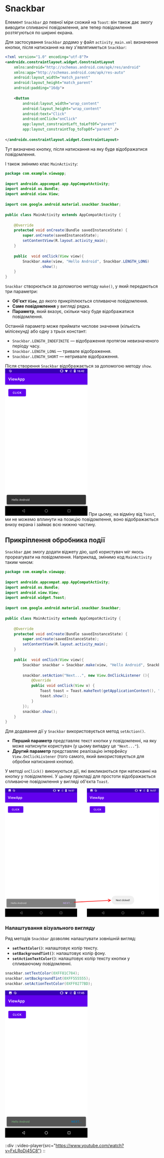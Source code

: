 # Snackbar

Елемент `Snackbar` до певної міри схожий на `Toast`: він також дає змогу виводити спливаючі повідомлення, але тепер повідомлення розтягуються по ширині екрана.

Для застосування `Snackbar` додамо у файл `activity_main.xml` визначення кнопки, після натискання на яку з'являтиметься `Snackbar`:
```xml
<?xml version="1.0" encoding="utf-8"?>
<androidx.constraintlayout.widget.ConstraintLayout
    xmlns:android="http://schemas.android.com/apk/res/android"
    xmlns:app="http://schemas.android.com/apk/res-auto"
    android:layout_width="match_parent"
    android:layout_height="match_parent"
    android:padding="16dp">
 
    <Button
        android:layout_width="wrap_content"
        android:layout_height="wrap_content"
        android:text="Click"
        android:onClick="onClick"
        app:layout_constraintLeft_toLeftOf="parent"
        app:layout_constraintTop_toTopOf="parent" />
 
</androidx.constraintlayout.widget.ConstraintLayout>
```
Тут визначено кнопку, після натискання на яку буде відображатися повідомлення.

І також змінимо клас `MainActivity`:
```java
package com.example.viewapp;
 
import androidx.appcompat.app.AppCompatActivity;
import android.os.Bundle;
import android.view.View;
 
import com.google.android.material.snackbar.Snackbar;
 
public class MainActivity extends AppCompatActivity {
 
    @Override
    protected void onCreate(Bundle savedInstanceState) {
        super.onCreate(savedInstanceState);
        setContentView(R.layout.activity_main);
    }
 
    public  void onClick(View view){
        Snackbar.make(view, "Hello Android", Snackbar.LENGTH_LONG)
                .show();
    }
}
```
`Snackbar` створюється за допомогою методу `make()`, у який передаються три параметри:

- **Об'єкт `View`**, до якого прикріплюється спливаюче повідомлення.
- **Саме повідомлення** у вигляді рядка.
- **Параметр**, який вказує, скільки часу буде відображатися повідомлення. 

Останній параметр може приймати числове значення (кількість мілісекунд) або одну з трьох констант:

- `Snackbar.LENGTH_INDEFINITE` — відображення протягом невизначеного періоду часу.
- `Snackbar.LENGTH_LONG` — тривале відображення.
- `Snackbar.LENGTH_SHORT` — нетривале відображення.

Після створення `Snackbar` відображається за допомогою методу `show`.
![](/images/android/2-lesson/6-snackbar/1.png)
При цьому, на відміну від `Toast`, ми не можемо вплинути на позицію повідомлення, воно відображається внизу екрана і займає всю нижню частину.

## Прикріплення обробника події
`Snackbar` дає змогу додати віджету дію, щоб користувач міг якось прореагувати на повідомлення. Наприклад, змінимо код `MainActivity` таким чином:
```java
package com.example.viewapp;
 
import androidx.appcompat.app.AppCompatActivity;
import android.os.Bundle;
import android.view.View;
import android.widget.Toast;
 
import com.google.android.material.snackbar.Snackbar;
 
public class MainActivity extends AppCompatActivity {
 
    @Override
    protected void onCreate(Bundle savedInstanceState) {
        super.onCreate(savedInstanceState);
        setContentView(R.layout.activity_main);
    }
 
    public  void onClick(View view){
        Snackbar snackbar = Snackbar.make(view, "Hello Android", Snackbar.LENGTH_LONG);
         
        snackbar.setAction("Next...", new View.OnClickListener (){
            @Override
            public void onClick(View v) {
                Toast toast = Toast.makeText(getApplicationContext(), "Next clicked!",Toast.LENGTH_LONG);
                toast.show();
            }
        });
        snackbar.show();
    }
}
```

Для додавання дії у `Snackbar` використовується метод `setAction()`. 

- **Перший параметр** представляє текст кнопки у повідомленні, на яку може натиснути користувач (у цьому випадку це `"Next..."`).
- **Другий параметр** представляє реалізацію інтерфейсу `View.OnClickListener` (того самого, який використовується для обробки натискання кнопки).

У методі `onClick()` виконуються дії, які викликаються при натисканні на кнопку у повідомленні. У цьому прикладі для простоти відображається спливаюче повідомлення у вигляді об'єкта `Toast`.

![](/images/android/2-lesson/6-snackbar/2.png)

### Налаштування візуального вигляду

Ряд методів `Snackbar` дозволяє налаштувати зовнішній вигляд:

- **`setTextColor()`**: налаштовує колір тексту.
- **`setBackgroundTint()`**: налаштовує колір фону.
- **`setActionTextColor()`**: налаштовує колір тексту кнопки у спливаючому повідомленні.

```java
snackbar.setTextColor(0XFF81C784);
snackbar.setBackgroundTint(0XFF555555);
snackbar.setActionTextColor(0XFF0277BD);
```

![](/images/android/2-lesson/6-snackbar/3.png)

::div
    ::video-player{src="https://www.youtube.com/watch?v=FxLRoDi45C8"}
::

